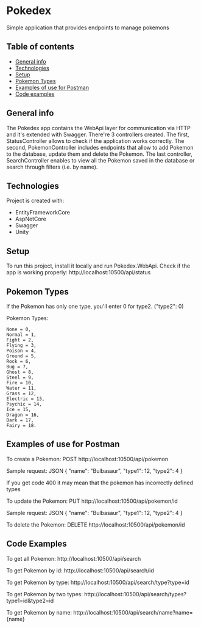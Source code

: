 # Pokedex
Simple application that provides endpoints to manage pokemons

## Table of contents
* [General info](#general-info)
* [Technologies](#technologies)
* [Setup](#setup)
* [Pokemon Types](#pokemon-types)
* [Examples of use for Postman](#examples-of-use-for-postman)
* [Code examples](#code-examples)

## General info
The Pokedex app contains the WebApi layer for communication via HTTP and it's extended with Swagger.
There're 3 controllers created. The first, StatusController allows to check if the application works correctly. The second, PokemonController includes endpoints that allow to add Pokemon to the database, update them and delete the Pokemon. The last controller, SearchController enables to view all the Pokemon saved in the database or search through filters (i.e. by name).

## Technologies
Project is created with:
* EntityFrameworkCore
* AspNetCore
* Swagger
* Unity

## Setup
To run this project, install it locally and run Pokedex.WebApi. Check if the app is working properly: http://localhost:10500/api/status


## Pokemon Types
If the Pokemon has only one type, you'll enter 0 for type2. ("type2": 0)
 
Pokemon Types:
 
	None = 0,
	Normal = 1,
	Fight = 2,
	Flying = 3,
	Poison = 4,
	Ground = 5,
	Rock = 6,
	Bug = 7,
	Ghost = 8,
	Steel = 9,
	Fire = 10,
	Water = 11,
	Grass = 12,
	Electric = 13,
	Psychic = 14,
	Ice = 15,
	Dragon = 16,
	Dark = 17,
	Fairy = 18.


## Examples of use for Postman
To create a Pokemon: 
POST http://localhost:10500/api/pokemon 

Sample request:
JSON
{
       "name": "Bulbasaur",
       "type1": 12,
       "type2": 4
}

If you get code 400 it may mean that the pokemon has incorrectly defined types


To update the Pokemon: 
PUT http://localhost:10500/api/pokemon/id

Sample request:
JSON
{
       "name": "Bulbasaur",
       "type1": 12,
       "type2": 4
}


To delete the Pokemon: 
DELETE http://localhost:10500/api/pokemon/id


## Code Examples
To get all Pokemon: http://localhost:10500/api/search

To get Pokemon by id: http://localhost:10500/api/search/id

To get Pokemon by type: http://localhost:10500/api/search/type?type=id

To get Pokemon by two types: http://localhost:10500/api/search/types?type1=id&type2=id

To get Pokemon by name: http://localhost:10500/api/search/name?name={name}
